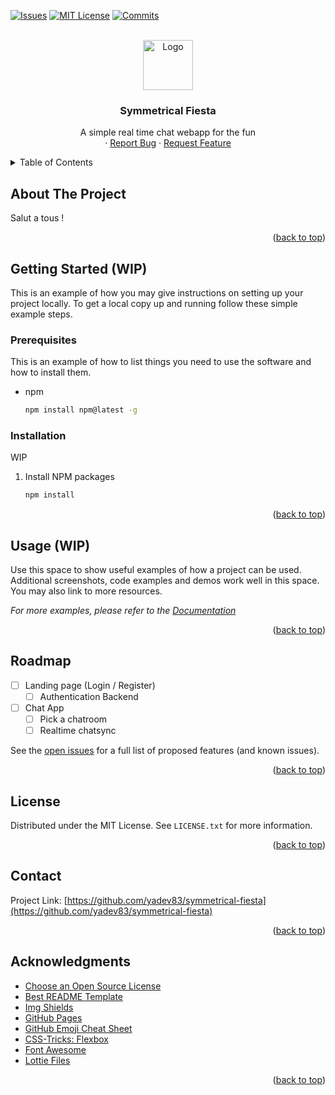 <!-- Improved compatibility of back to top link: See: https://github.com/othneildrew/Best-README-Template/pull/73 -->
<a name="readme-top"></a>
<!--
*** Thanks for checking out the Best-README-Template. If you have a suggestion
*** that would make this better, please fork the repo and create a pull request
*** or simply open an issue with the tag "enhancement".
*** Don't forget to give the project a star!
*** Thanks again! Now go create something AMAZING! :D
-->



<!-- PROJECT SHIELDS -->
<!--
*** I'm using markdown "reference style" links for readability.
*** Reference links are enclosed in brackets [ ] instead of parentheses ( ).
*** See the bottom of this document for the declaration of the reference variables
*** for contributors-url, forks-url, etc. This is an optional, concise syntax you may use.
*** https://www.markdownguide.org/basic-syntax/#reference-style-links
-->
[![Issues][issues-shield]][issues-url]
[![MIT License][license-shield]][license-url]
[![Commits][commits-shield]][commits-url]

<!-- PROJECT LOGO -->
<br />
<div align="center">
  <a href="https://github.com/yadev83/symmetrical-fiesta">
    <img src="images/logo.png" alt="Logo" width="80" height="80">
  </a>

<h3 align="center">Symmetrical Fiesta</h3>

  <p align="center">
    A simple real time chat webapp for the fun
    <br />
    ·
    <a href="https://github.com/yadev83/symmetrical-fiesta/issues">Report Bug</a>
    ·
    <a href="https://github.com/yadev83/symmetrical-fiesta/issues">Request Feature</a>
  </p>
</div>



<!-- TABLE OF CONTENTS -->
<details>
  <summary>Table of Contents</summary>
  <ol>
    <li>
      <a href="#about-the-project">About The Project</a>
    </li>
    <li>
      <a href="#getting-started">Getting Started</a>
      <ul>
        <li><a href="#prerequisites">Prerequisites</a></li>
        <li><a href="#installation">Installation</a></li>
      </ul>
    </li>
    <li><a href="#usage">Usage</a></li>
    <li><a href="#roadmap">Roadmap</a></li>
    <li><a href="#license">License</a></li>
    <li><a href="#contact">Contact</a></li>
    <li><a href="#acknowledgments">Acknowledgments</a></li>
  </ol>
</details>



<!-- ABOUT THE PROJECT -->
## About The Project

Salut a tous !

<p align="right">(<a href="#readme-top">back to top</a>)</p>


<!-- GETTING STARTED -->
## Getting Started (WIP)

This is an example of how you may give instructions on setting up your project locally.
To get a local copy up and running follow these simple example steps.

### Prerequisites

This is an example of how to list things you need to use the software and how to install them.
* npm
  ```sh
  npm install npm@latest -g
  ```

### Installation

WIP
1. Install NPM packages
   ```sh
   npm install
   ```

<p align="right">(<a href="#readme-top">back to top</a>)</p>



<!-- USAGE EXAMPLES -->
## Usage (WIP)

Use this space to show useful examples of how a project can be used. Additional screenshots, code examples and demos work well in this space. You may also link to more resources.

_For more examples, please refer to the [Documentation](https://example.com)_

<p align="right">(<a href="#readme-top">back to top</a>)</p>



<!-- ROADMAP -->
## Roadmap

- [ ] Landing page (Login / Register)
    - [ ] Authentication Backend
- [ ] Chat App 
    - [ ] Pick a chatroom
    - [ ] Realtime chatsync

See the [open issues](https://github.com/yadev83/symmetrical-fiesta/issues) for a full list of proposed features (and known issues).

<p align="right">(<a href="#readme-top">back to top</a>)</p>

<!-- LICENSE -->
## License

Distributed under the MIT License. See `LICENSE.txt` for more information.

<p align="right">(<a href="#readme-top">back to top</a>)</p>



<!-- CONTACT -->
## Contact

Project Link: [https://github.com/yadev83/symmetrical-fiesta](https://github.com/yadev83/symmetrical-fiesta)

<p align="right">(<a href="#readme-top">back to top</a>)</p>



<!-- ACKNOWLEDGMENTS -->
## Acknowledgments

* [Choose an Open Source License](https://choosealicense.com)
* [Best README Template](https://github.com/othneildrew/Best-README-Template)
* [Img Shields](https://shields.io)
* [GitHub Pages](https://pages.github.com)
* [GitHub Emoji Cheat Sheet](https://www.webpagefx.com/tools/emoji-cheat-sheet)
* [CSS-Tricks: Flexbox](https://css-tricks.com/snippets/css/a-guide-to-flexbox/)
* [Font Awesome](https://fontawesome.com)
* [Lottie Files](https://lottiefiles.com/)

<p align="right">(<a href="#readme-top">back to top</a>)</p>



<!-- MARKDOWN LINKS & IMAGES -->
<!-- https://www.markdownguide.org/basic-syntax/#reference-style-links -->
[stars-shield]: https://img.shields.io/github/stars/yadev83/symmetrical-fiesta.svg?style=for-the-badge
[stars-url]: https://github.com/yadev83/symmetrical-fiesta/stargazers
[commits-shield]: https://img.shields.io/github/commit-activity/t/yadev83/symmetrical-fiesta
[commits-url]: https://github.com/yadev83/symmetrical-fiesta/
[issues-shield]: https://img.shields.io/github/issues/yadev83/symmetrical-fiesta.svg?style=for-the-badge
[issues-url]: https://github.com/yadev83/symmetrical-fiesta/issues
[license-shield]: https://img.shields.io/github/license/yadev83/symmetrical-fiesta.svg?style=for-the-badge
[license-url]: https://github.com/yadev83/symmetrical-fiesta/blob/master/LICENSE.txt